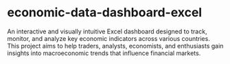 # economic-data-dashboard-excel
An interactive and visually intuitive Excel dashboard designed to track, monitor, and analyze key economic indicators across various countries. This project aims to help traders, analysts, economists, and enthusiasts gain insights into macroeconomic trends that influence financial markets.
